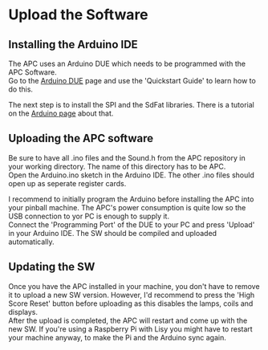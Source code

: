 # Upload the Software

## Installing the Arduino IDE

The APC uses an Arduino DUE which needs to be programmed with the APC Software.  
Go to the [Arduino DUE](https://docs.arduino.cc/hardware/due) page and use the 'Quickstart Guide' to learn how to do this.
 
The next step is to install the SPI and the SdFat libraries. There is a tutorial on the [Arduino page](https://docs.arduino.cc/software/ide-v2/tutorials/ide-v2-installing-a-library) about that.

## Uploading the APC software

Be sure to have all .ino files and the Sound.h from the APC repository in your working directory. The name of this directory has to be APC.  
Open the Arduino.ino sketch in the Arduino IDE. The other .ino files should open up as seperate register cards.

I recommend to initially program the Arduino before installing the APC into your pinball machine. The APC's power consumption is quite low so the USB connection to yor PC is enough to supply it.  
Connect the 'Programming Port' of the DUE to your PC and press 'Upload' in your Arduino IDE. The SW should be compiled and uploaded automatically.

## Updating the SW

Once you have the APC installed in your machine, you don't have to remove it to upload a new SW version. However, I'd recommend to press the 'High Score Reset' button before uploading as this disables the lamps, coils and displays.  
After the upload is completed, the APC will restart and come up with the new SW. If you're using a Raspberry Pi with Lisy you might have to restart your machine anyway, to make the Pi and the Arduino sync again.

